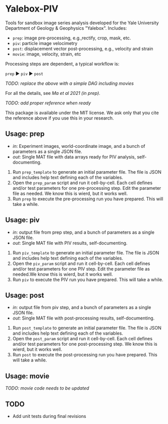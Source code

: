 # Yalebox-PIV

Tools for sandbox image series analysis developed for the Yale University
Department of Geology &amp; Geophysics "Yalebox". Includes:

- `prep`: image pre-processing, e.g.,rectify, crop, mask, etc.
- `piv`: particle image velocimetry
- `post`: displacement vector post-processing, e.g., velocity and strain
- `movie`: image, velocity, strain, etc

Processing steps are dependent, a typical workflow is:

 `prep` &#9658; `piv` &#9658; `post`

_TODO: replace the above with a simple DAG including movies_

For all the details, see *Ma et al 2021 (in prep)*.

_TODO: add proper reference when ready_

This package is available under the MIT license. We ask only that you cite the
reference above if you use this in your research. 

## Usage: prep

+ _in_: Experiment images, world-coordinate image, and a bunch of parameters as
  a single JSON file.
+ _out_: Single MAT file with data arrays ready for PIV analysis, self-documenting.

1. Run `prep_template` to generate an initial parameter file. The file is JSON
   and includes help text defining each of the variables.
1. Open the `prep_param` script and run it cell-by-cell. Each cell defines
   and/or test parameters for one pre-processing step. Edit the parameter file
   as needed. We know this is wierd, but it works well. 
1. Run `prep` to execute the pre-processing run you have prepared. This will
   take a while.

## Usage: piv 

+ _in_: output file from prep step, and a bunch of parameters as a single JSON file.
+ _out_: Single MAT file with PIV results, self-documenting.

1. Run `piv_template` to generate an initial parameter file. The file is JSON
   and includes help text defining each of the variables.
1. Open the `piv_param` script and run it cell-by-cell. Each cell defines
   and/or test parameters for one PIV step. Edit the parameter file as
    needed.We know this is wierd, but it works well. 
1. Run `piv` to execute the PIV run you have prepared. This will take a while.

## Usage: post

+ _in_: output file from piv step, and a bunch of parameters as a single JSON file.
+ _out_: Single MAT file with post-processing results, self-documenting.

1. Run `post_template` to generate an initial parameter file. The file is JSON
   and includes help text defining each of the variables.
1. Open the `post_param` script and run it cell-by-cell. Each cell defines
   and/or test parameters for one post-processing step. We know this is wierd,
   but it works well. 
1. Run `post` to execute the post-processing run you have prepared. This will
   take a while.

## Usage: movie

_TODO: movie code needs to be updated_


## TODO

+ Add unit tests during final revisions

